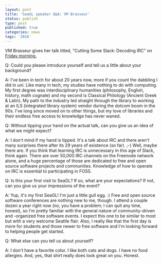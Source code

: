 ```yaml
---
layout: post
title: 'SeaGL speaker Q&A: VM Brasseur'
status: publish
type: post
published: true
categories: news
tags: '2016'
---
```


VM Brasseur gives her talk titled, "Cutting Some Slack: Decoding IRC" on [Friday morning.](https://osem.seagl.org/conference/seagl2016/program/proposal/123)

Q: Could you please introduce yourself and tell us a little about your background?

A: I've been in tech for about 20 years now, more if you count the dabbling I did in uni. Like many in tech, my studies have nothing to do with computing. My first degree was interdisciplinary humanities (philosophy, English, history, math cognate) and my second is Classical Philology (Ancient Greek & Latin). My path to the industry led straight through the library to working at an ILS (integrated library system) vendor during the dotcom boom in the 90s. I've long since moved on to other things, but my love of libraries and their endless free access to knowledge has never waned.

Q: Without tipping your hand on the actual talk, can you give us an idea of what we might expect?

A: I don't mind if my hand is tipped. It's a talk about IRC and there aren't many surprises there after its 29 years of existence (so far). ;-)  Well, maybe there are. If you think that learning IRC is unnecessary in this age of Slack, think again. There are over 50,000 IRC channels on the Freenode network alone, and a huge percentage of those are dedicated to free and open source software projects and communities. Knowledge of how to operate on IRC is essential to participating in FOSS.

Q: Is this your first visit to SeaGL? If so, what are your expectations? If not, can you give us your impressions of the event?

A: Yup, it's my first SeaGL! I'm just a little gull egg. :) Free and open source software conferences are nothing new to me, though. I attend a couple dozen a year right now (no, you have a problem; I can quit any time, honest), so I'm pretty familiar with the general nature of community-driven and -organized free software events. I expect this one to be similar to most but with a very welcome Seattle flair. Also, I really like that the first day is more for students and those newer to free software and I'm looking forward to helping people get started.

Q: What else can you tell us about yourself?

A: I don't have a favorite color. I like both cats and dogs. I have no food allergies. And, yes, that shirt really does look great on you. Honest.
